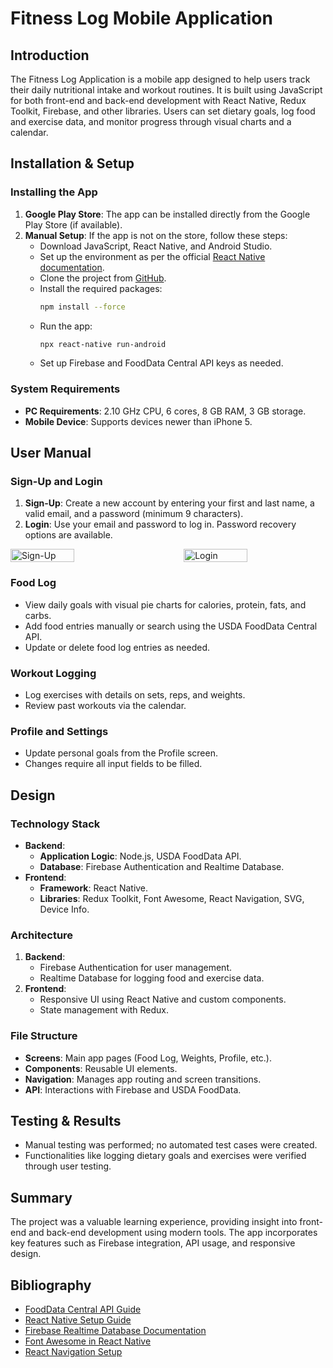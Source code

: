 # Fitness Log Mobile Application

## Introduction
The Fitness Log Application is a mobile app designed to help users track their daily nutritional intake and workout routines. It is built using JavaScript for both front-end and back-end development with React Native, Redux Toolkit, Firebase, and other libraries. Users can set dietary goals, log food and exercise data, and monitor progress through visual charts and a calendar.

## Installation & Setup

### Installing the App
1. **Google Play Store**: The app can be installed directly from the Google Play Store (if available).
2. **Manual Setup**: If the app is not on the store, follow these steps:
   - Download JavaScript, React Native, and Android Studio.
   - Set up the environment as per the official [React Native documentation](https://reactnative.dev/docs/set-up-your-environment?platform=android&os=windows).
   - Clone the project from [GitHub](https://github.com/sikndrR).
   - Install the required packages:
     ```bash
     npm install --force
     ```
   - Run the app:
     ```bash
     npx react-native run-android
     ```
   - Set up Firebase and FoodData Central API keys as needed.

### System Requirements
- **PC Requirements**: 2.10 GHz CPU, 6 cores, 8 GB RAM, 3 GB storage.
- **Mobile Device**: Supports devices newer than iPhone 5.

## User Manual

### Sign-Up and Login
1. **Sign-Up**: Create a new account by entering your first and last name, a valid email, and a password (minimum 9 characters).
2. **Login**: Use your email and password to log in. Password recovery options are available.

<div style="display: flex; justify-content: space-between;">
    <img src="https://github.com/user-attachments/assets/c5c1db48-5700-401f-a54e-caa0b3ebccc3" alt="Sign-Up" style="width: 45%;"/>
    <img src="https://github.com/user-attachments/assets/cfc8df8e-2803-4c80-acc9-3ff124007184" alt="Login" style="width: 45%;"/>
</div>

### Food Log
- View daily goals with visual pie charts for calories, protein, fats, and carbs.
- Add food entries manually or search using the USDA FoodData Central API.
- Update or delete food log entries as needed.

### Workout Logging
- Log exercises with details on sets, reps, and weights.
- Review past workouts via the calendar.

### Profile and Settings
- Update personal goals from the Profile screen.
- Changes require all input fields to be filled.

## Design

### Technology Stack
- **Backend**:
  - **Application Logic**: Node.js, USDA FoodData API.
  - **Database**: Firebase Authentication and Realtime Database.
- **Frontend**:
  - **Framework**: React Native.
  - **Libraries**: Redux Toolkit, Font Awesome, React Navigation, SVG, Device Info.

### Architecture
1. **Backend**:
   - Firebase Authentication for user management.
   - Realtime Database for logging food and exercise data.
2. **Frontend**:
   - Responsive UI using React Native and custom components.
   - State management with Redux.

### File Structure
- **Screens**: Main app pages (Food Log, Weights, Profile, etc.).
- **Components**: Reusable UI elements.
- **Navigation**: Manages app routing and screen transitions.
- **API**: Interactions with Firebase and USDA FoodData.

## Testing & Results
- Manual testing was performed; no automated test cases were created.
- Functionalities like logging dietary goals and exercises were verified through user testing.

## Summary
The project was a valuable learning experience, providing insight into front-end and back-end development using modern tools. The app incorporates key features such as Firebase integration, API usage, and responsive design.

## Bibliography
- [FoodData Central API Guide](https://fdc.nal.usda.gov/api-guide.html#bkmk-1)
- [React Native Setup Guide](https://reactnative.dev/docs/set-up-your-environment?platform=android&os=windows)
- [Firebase Realtime Database Documentation](https://rnfirebase.io/database/usage)
- [Font Awesome in React Native](https://docs.fontawesome.com/web/use-with/react-native)
- [React Navigation Setup](https://reactnavigation.org/docs/getting-started/)
